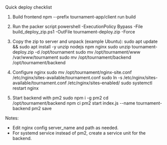 Quick deploy checklist

1) Build frontend
   npm --prefix tournament-app/client run build

2) Run the packer script
   powershell -ExecutionPolicy Bypass -File build_deploy_zip.ps1 -OutFile tournament-deploy.zip -Force

3) Copy the zip to server and unpack (example Ubuntu):
   sudo apt update && sudo apt install -y unzip nodejs npm nginx
   sudo unzip tournament-deploy.zip -d /opt/tournament
   sudo mv /opt/tournament/www /var/www/tournament
   sudo mv /opt/tournament/backend /opt/tournament/backend

4) Configure nginx
   sudo mv /opt/tournament/nginx-site.conf /etc/nginx/sites-available/tournament.conf
   sudo ln -s /etc/nginx/sites-available/tournament.conf /etc/nginx/sites-enabled/
   sudo systemctl restart nginx

5) Start backend with pm2
   sudo npm i -g pm2
   cd /opt/tournament/backend
   npm ci
   pm2 start index.js --name tournament-backend
   pm2 save

Notes:
 - Edit nginx config server_name and path as needed.
 - For systemd service instead of pm2, create a service unit for the backend.
